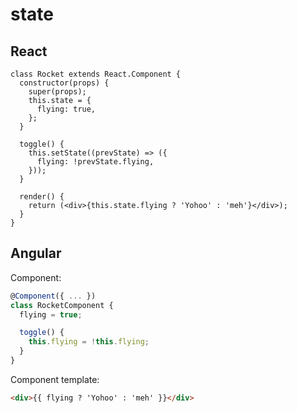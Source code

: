 # state

## React

```tsx
class Rocket extends React.Component {
  constructor(props) {
    super(props);
    this.state = {
      flying: true,
    };
  }

  toggle() {
    this.setState((prevState) => ({
      flying: !prevState.flying,
    }));
  }

  render() {
    return (<div>{this.state.flying ? 'Yohoo' : 'meh'}</div>);
  }
}
```

## Angular

Component:
```ts
@Component({ ... })
class RocketComponent {
  flying = true;

  toggle() {
    this.flying = !this.flying;
  }
}
```

Component template:
```html
<div>{{ flying ? 'Yohoo' : 'meh' }}</div>
```
